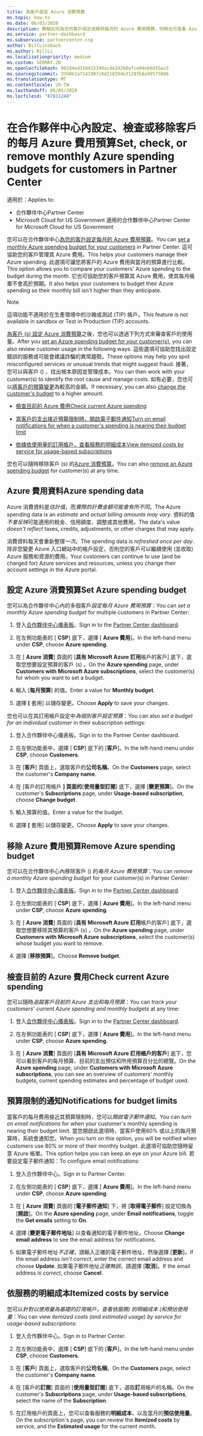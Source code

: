 ```yaml
---
title: 為客戶設定 Azure 消費預算
ms.topic: how-to
ms.date: 06/03/2020
description: 瞭解如何為您的客戶設定或移除每月的 Azure 費用預算，同時也可查看 Azure 費用資料並設定預算相關通知。
ms.service: partner-dashboard
ms.subservice: partnercenter-csp
author: BillLinzbach
ms.author: BillLi
ms.localizationpriority: medium
ms.custom: SEOMAY.20
ms.openlocfilehash: 982d4ed310415349acde3d260afce04eb0d55ac5
ms.sourcegitcommit: 37b0b2a7141907c8d21839de3128fb8a98575886
ms.translationtype: MT
ms.contentlocale: zh-TW
ms.lasthandoff: 08/05/2020
ms.locfileid: "87811248"
---
```

# <a name="set-check-or-remove-monthly-azure-spending-budgets-for-customers-in-partner-center"></a><span data-ttu-id="29e21-103">在合作夥伴中心內設定、檢查或移除客戶的每月 Azure 費用預算</span><span class="sxs-lookup"><span data-stu-id="29e21-103">Set, check, or remove monthly Azure spending budgets for customers in Partner Center</span></span>

<span data-ttu-id="29e21-104">適用於：</span><span class="sxs-lookup"><span data-stu-id="29e21-104">Applies to:</span></span>

- <span data-ttu-id="29e21-105">合作夥伴中心</span><span class="sxs-lookup"><span data-stu-id="29e21-105">Partner Center</span></span>
- <span data-ttu-id="29e21-106">Microsoft Cloud for US Government 適用的合作夥伴中心</span><span class="sxs-lookup"><span data-stu-id="29e21-106">Partner Center for Microsoft Cloud for US Government</span></span>

<span data-ttu-id="29e21-107">您可以在合作夥伴中心[為您的客戶設定每月的 Azure 費用預算](#set-azure-spending-budget)。</span><span class="sxs-lookup"><span data-stu-id="29e21-107">You can [set a monthly Azure spending budget for your customers](#set-azure-spending-budget) in Partner Center.</span></span> <span data-ttu-id="29e21-108">這可協助您的客戶管理其 Azure 費用。</span><span class="sxs-lookup"><span data-stu-id="29e21-108">This helps your customers manage their Azure spending.</span></span> <span data-ttu-id="29e21-109">此選項可讓您將客戶的 Azure 費用與當月的預算進行比較。</span><span class="sxs-lookup"><span data-stu-id="29e21-109">This option allows you to compare your customers' Azure spending to the budget during the month.</span></span> <span data-ttu-id="29e21-110">它也可協助您的客戶預算其 Azure 費用，使其每月帳單不會高於預期。</span><span class="sxs-lookup"><span data-stu-id="29e21-110">It also helps your customers to budget their Azure spending so their monthly bill isn't higher than they anticipate.</span></span>

> [!NOTE]  
> <span data-ttu-id="29e21-111">這項功能不適用於在生產環境中的沙箱或測試 (TIP) 帳戶。</span><span class="sxs-lookup"><span data-stu-id="29e21-111">This feature is not available in sandbox or Test in Production (TIP) accounts.</span></span>

<span data-ttu-id="29e21-112">[為客戶 (s) 設定 Azure 消費預算](#set-azure-spending-budget)之後，您也可以透過下列方式來審查客戶的使用量。</span><span class="sxs-lookup"><span data-stu-id="29e21-112">After you [set an Azure spending budget for your customer(s)](#set-azure-spending-budget), you can also review customer usage in the following ways.</span></span> <span data-ttu-id="29e21-113">這些選項可協助您找出設定錯誤的服務或可能會建議詐騙的異常趨勢。</span><span class="sxs-lookup"><span data-stu-id="29e21-113">These options may help you spot misconfigured services or unusual trends that might suggest fraud.</span></span> <span data-ttu-id="29e21-114">接著，您可以與客戶 () ，找出根本原因並管理成本。</span><span class="sxs-lookup"><span data-stu-id="29e21-114">You can then work with your customer(s) to identify the root cause and manage costs.</span></span> <span data-ttu-id="29e21-115">如有必要，您也可以[將客戶的預算變更](#set-azure-spending-budget)為較高的金額。</span><span class="sxs-lookup"><span data-stu-id="29e21-115">If necessary, you can also [change the customer's budget](#set-azure-spending-budget) to a higher amount.</span></span>

- [<span data-ttu-id="29e21-116">檢查目前的 Azure 費用</span><span class="sxs-lookup"><span data-stu-id="29e21-116">Check current Azure spending</span></span>](#check-current-azure-spending)

- [<span data-ttu-id="29e21-117">當客戶的支出接近預算限制時，開啟電子郵件通知</span><span class="sxs-lookup"><span data-stu-id="29e21-117">Turn on email notifications for when a customer's spending is nearing their budget limit</span></span>](#notifications-for-budget-limits)

- [<span data-ttu-id="29e21-118">依據依使用量的訂用帳戶，查看服務的明細成本</span><span class="sxs-lookup"><span data-stu-id="29e21-118">View itemized costs by service for usage-based subscriptions</span></span>](#itemized-costs-by-service)

<span data-ttu-id="29e21-119">您也可以隨時移除客戶 (s) 的[Azure 消費預算](#remove-azure-spending-budget)。</span><span class="sxs-lookup"><span data-stu-id="29e21-119">You can also [remove an Azure spending budget](#remove-azure-spending-budget) for customer(s) at any time.</span></span>

## <a name="azure-spending-data"></a><span data-ttu-id="29e21-120">Azure 費用資料</span><span class="sxs-lookup"><span data-stu-id="29e21-120">Azure spending data</span></span>

<span data-ttu-id="29e21-121">Azure 消費資料是*估計值*，而*實際的計費金額可能會有所不同*。</span><span class="sxs-lookup"><span data-stu-id="29e21-121">The Azure spending data is an *estimate* and *actual billing amounts may vary*.</span></span> <span data-ttu-id="29e21-122">資料的值*不會反映*可能適用的稅金、信用額度、調整或其他費用。</span><span class="sxs-lookup"><span data-stu-id="29e21-122">The data's value *doesn't reflect* taxes, credits, adjustments, or other charges that may apply.</span></span>

<span data-ttu-id="29e21-123">消費資料每天會重新整理*一次*。</span><span class="sxs-lookup"><span data-stu-id="29e21-123">The spending data is *refreshed once per day*.</span></span> <span data-ttu-id="29e21-124">除非您變更 Azure 入口網站中的帳戶設定，否則您的客戶可以繼續使用 (並收取) Azure 服務和資源的費用。</span><span class="sxs-lookup"><span data-stu-id="29e21-124">Your customers can continue to use (and be charged for) Azure services and resources, unless you change their account settings in the Azure portal.</span></span>

## <a name="set-azure-spending-budget"></a><span data-ttu-id="29e21-125">設定 Azure 消費預算</span><span class="sxs-lookup"><span data-stu-id="29e21-125">Set Azure spending budget</span></span>

<span data-ttu-id="29e21-126">您可以為合作夥伴中心內的多個客戶*設定每月 Azure 費用預算*：</span><span class="sxs-lookup"><span data-stu-id="29e21-126">You can *set a monthly Azure spending budget* for multiple customers in Partner Center:</span></span>

1. <span data-ttu-id="29e21-127">登入[合作夥伴中心儀表板](https://partner.microsoft.com/dashboard/)。</span><span class="sxs-lookup"><span data-stu-id="29e21-127">Sign in to the [Partner Center dashboard](https://partner.microsoft.com/dashboard/).</span></span>

2. <span data-ttu-id="29e21-128">在左側功能表的 [ **CSP**] 底下，選擇 [ **Azure 費用**]。</span><span class="sxs-lookup"><span data-stu-id="29e21-128">In the left-hand menu under **CSP**, choose **Azure spending**.</span></span>

3. <span data-ttu-id="29e21-129">在 [ **Azure 消費**] 頁面的 [**具有 Microsoft Azure 訂用**帳戶的客戶] 底下，選取您想要設定預算的客戶 (s) 。</span><span class="sxs-lookup"><span data-stu-id="29e21-129">On the **Azure spending** page, under **Customers with Microsoft Azure subscriptions**, select the customer(s) for whom you want to set a budget.</span></span>

4. <span data-ttu-id="29e21-130">輸入 [**每月預算**] 的值。</span><span class="sxs-lookup"><span data-stu-id="29e21-130">Enter a value for **Monthly budget**.</span></span>

5. <span data-ttu-id="29e21-131">選擇 **[** 套用] 以儲存變更。</span><span class="sxs-lookup"><span data-stu-id="29e21-131">Choose **Apply** to save your changes.</span></span>

<span data-ttu-id="29e21-132">您也可以在其訂用帳戶設定中*為個別客戶設定預算*：</span><span class="sxs-lookup"><span data-stu-id="29e21-132">You can also *set a budget for an individual customer* in their subscription settings:</span></span>

1. <span data-ttu-id="29e21-133">登入合作夥伴中心儀表板。</span><span class="sxs-lookup"><span data-stu-id="29e21-133">Sign in to the Partner Center dashboard.</span></span>

2. <span data-ttu-id="29e21-134">在左側功能表中，選擇 [ **CSP**] 底下的 [**客戶**]。</span><span class="sxs-lookup"><span data-stu-id="29e21-134">In the left-hand menu under **CSP**, choose **Customers**.</span></span>

3. <span data-ttu-id="29e21-135">在 [**客戶**] 頁面上，選取客戶的**公司名稱**。</span><span class="sxs-lookup"><span data-stu-id="29e21-135">On the **Customers** page, select the customer's **Company name**.</span></span>

4. <span data-ttu-id="29e21-136">在 [客戶的訂用帳戶 **] 頁面的**[**使用量型訂閱**] 底下，選擇 [**變更預算**]。</span><span class="sxs-lookup"><span data-stu-id="29e21-136">On the customer's **Subscriptions** page, under **Usage-based subscription**, choose **Change budget**.</span></span>

5. <span data-ttu-id="29e21-137">輸入預算的值。</span><span class="sxs-lookup"><span data-stu-id="29e21-137">Enter a value for the budget.</span></span>

6. <span data-ttu-id="29e21-138">選擇 **[** 套用] 以儲存變更。</span><span class="sxs-lookup"><span data-stu-id="29e21-138">Choose **Apply** to save your changes.</span></span>

## <a name="remove-azure-spending-budget"></a><span data-ttu-id="29e21-139">移除 Azure 費用預算</span><span class="sxs-lookup"><span data-stu-id="29e21-139">Remove Azure spending budget</span></span>

<span data-ttu-id="29e21-140">您可以在合作夥伴中心內移除客戶 () 的*每月 Azure 費用預算*：</span><span class="sxs-lookup"><span data-stu-id="29e21-140">You can *remove a monthly Azure spending budget* for your customer(s) in Partner Center:</span></span>

1. <span data-ttu-id="29e21-141">登入[合作夥伴中心儀表板](https://partner.microsoft.com/dashboard/)。</span><span class="sxs-lookup"><span data-stu-id="29e21-141">Sign in to the [Partner Center dashboard](https://partner.microsoft.com/dashboard/).</span></span>

2. <span data-ttu-id="29e21-142">在左側功能表的 [ **CSP**] 底下，選擇 [ **Azure 費用**]。</span><span class="sxs-lookup"><span data-stu-id="29e21-142">In the left-hand menu under **CSP**, choose **Azure spending**.</span></span>

3. <span data-ttu-id="29e21-143">在 [ **Azure 消費**] 頁面的 [**具有 Microsoft Azure 訂用**帳戶的客戶] 底下，選取您想要移除其預算的客戶 (s) 。</span><span class="sxs-lookup"><span data-stu-id="29e21-143">On the **Azure spending** page, under **Customers with Microsoft Azure subscriptions**, select the customer(s) whose budget you want to remove.</span></span>

4. <span data-ttu-id="29e21-144">選擇 [**移除預算**]。</span><span class="sxs-lookup"><span data-stu-id="29e21-144">Choose **Remove budget**.</span></span>

## <a name="check-current-azure-spending"></a><span data-ttu-id="29e21-145">檢查目前的 Azure 費用</span><span class="sxs-lookup"><span data-stu-id="29e21-145">Check current Azure spending</span></span>

<span data-ttu-id="29e21-146">您可以隨時*追蹤客戶目前的 Azure 支出和每月預算*：</span><span class="sxs-lookup"><span data-stu-id="29e21-146">You can *track your customers' current Azure spending and monthly budgets* at any time:</span></span>

1. <span data-ttu-id="29e21-147">登入[合作夥伴中心儀表板](https://partner.microsoft.com/dashboard/)。</span><span class="sxs-lookup"><span data-stu-id="29e21-147">Sign in to the [Partner Center dashboard](https://partner.microsoft.com/dashboard/).</span></span>

2. <span data-ttu-id="29e21-148">在左側功能表的 [ **CSP**] 底下，選擇 [ **Azure 費用**]。</span><span class="sxs-lookup"><span data-stu-id="29e21-148">In the left-hand menu under **CSP**, choose **Azure spending**.</span></span>

3. <span data-ttu-id="29e21-149">在 [ **Azure 消費**] 頁面的 [**具有 Microsoft Azure 訂用帳戶的客戶**] 底下，您可以看到客戶的每月預算、目前的支出預估和所用預算百分比的總覽。</span><span class="sxs-lookup"><span data-stu-id="29e21-149">On the **Azure spending** page, under **Customers with Microsoft Azure subscriptions**, you can see an overview of customers' monthly budgets, current spending estimates and percentage of budget used.</span></span>

## <a name="notifications-for-budget-limits"></a><span data-ttu-id="29e21-150">預算限制的通知</span><span class="sxs-lookup"><span data-stu-id="29e21-150">Notifications for budget limits</span></span>

<span data-ttu-id="29e21-151">當客戶的每月費用接近其預算限制時，您可以*開啟電子郵件通知*。</span><span class="sxs-lookup"><span data-stu-id="29e21-151">You can *turn on email notifications* for when your customer's monthly spending is nearing their budget limit.</span></span> <span data-ttu-id="29e21-152">當您開啟此選項時，當客戶使用80% 或以上的每月預算時，系統會通知您。</span><span class="sxs-lookup"><span data-stu-id="29e21-152">When you turn on this option, you will be notified when customers use 80% or more of their monthly budget.</span></span> <span data-ttu-id="29e21-153">此選項可協助您隨時留意 Azure 帳單。</span><span class="sxs-lookup"><span data-stu-id="29e21-153">This option helps you can keep an eye on your Azure bill.</span></span> <span data-ttu-id="29e21-154">若要設定電子郵件通知：</span><span class="sxs-lookup"><span data-stu-id="29e21-154">To configure email notifications:</span></span>

1. <span data-ttu-id="29e21-155">登入合作夥伴中心。</span><span class="sxs-lookup"><span data-stu-id="29e21-155">Sign in to Partner Center.</span></span>

2. <span data-ttu-id="29e21-156">在左側功能表的 [ **CSP**] 底下，選擇 [ **Azure 費用**]。</span><span class="sxs-lookup"><span data-stu-id="29e21-156">In the left-hand menu under **CSP**, choose **Azure spending**.</span></span>

3. <span data-ttu-id="29e21-157">在 [ **Azure 消費**] 頁面的 [**電子郵件通知**] 下，將 [**取得電子郵件**] 設定切換為 [**開啟**]。</span><span class="sxs-lookup"><span data-stu-id="29e21-157">On the **Azure spending** page, under **Email notifications**, toggle the **Get emails** setting to **On**.</span></span>

4. <span data-ttu-id="29e21-158">選擇 [**變更電子郵件地址**] 以查看通知的電子郵件地址。</span><span class="sxs-lookup"><span data-stu-id="29e21-158">Choose **Change email address** to see the email address for notifications.</span></span>

5. <span data-ttu-id="29e21-159">如果電子郵件地址*不正確*，請輸入正確的電子郵件地址，然後選擇 [**更新**]。</span><span class="sxs-lookup"><span data-stu-id="29e21-159">If the email address *isn't correct*, enter the correct email address and choose **Update**.</span></span> <span data-ttu-id="29e21-160">如果電子郵件地址*正確無誤*，請選擇 [**取消**]。</span><span class="sxs-lookup"><span data-stu-id="29e21-160">If the email address *is correct*, choose **Cancel**.</span></span>

## <a name="itemized-costs-by-service"></a><span data-ttu-id="29e21-161">依服務的明細成本</span><span class="sxs-lookup"><span data-stu-id="29e21-161">Itemized costs by service</span></span>

<span data-ttu-id="29e21-162">您可以*針對以使用量為基礎的訂用帳戶，查看依服務) 的明細成本 (和預估使用量*：</span><span class="sxs-lookup"><span data-stu-id="29e21-162">You can *view itemized costs (and estimated usage) by service for usage-based subscriptions*:</span></span>

1. <span data-ttu-id="29e21-163">登入合作夥伴中心。</span><span class="sxs-lookup"><span data-stu-id="29e21-163">Sign in to Partner Center.</span></span>

2. <span data-ttu-id="29e21-164">在左側功能表中，選擇 [ **CSP**] 底下的 [**客戶**]。</span><span class="sxs-lookup"><span data-stu-id="29e21-164">In the left-hand menu under **CSP**, choose **Customers**.</span></span>

3. <span data-ttu-id="29e21-165">在 [**客戶**] 頁面上，選取客戶的**公司名稱**。</span><span class="sxs-lookup"><span data-stu-id="29e21-165">On the **Customers** page, select the customer's **Company name**.</span></span>

4. <span data-ttu-id="29e21-166">在 [客戶的**訂閱**] 頁面的 [**使用量型訂閱**] 底下，選取**訂**用帳戶的名稱。</span><span class="sxs-lookup"><span data-stu-id="29e21-166">On the customer's **Subscriptions** page, under **Usage-based subscriptions**, select the name of the **Subscription**.</span></span>

5. <span data-ttu-id="29e21-167">在訂用帳戶的頁面上，您可以查看服務的**明細成本**，以及當月的**預估使用量**。</span><span class="sxs-lookup"><span data-stu-id="29e21-167">On the subscription's page, you can review the **Itemized costs** by service, and the **Estimated usage** for the current month.</span></span>
